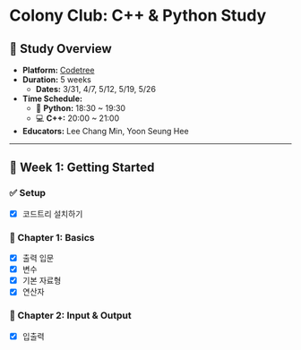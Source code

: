 # Colony Club: C++ & Python Study

## 📌 Study Overview
- **Platform:** [Codetree](https://www.codetree.ai/ko/trail-info)  
- **Duration:** 5 weeks  
  - **Dates:** 3/31, 4/7, 5/12, 5/19, 5/26  
- **Time Schedule:**  
  - 🐍 **Python:** 18:30 ~ 19:30  
  - 💻 **C++:** 20:00 ~ 21:00  
- **Educators:** Lee Chang Min, Yoon Seung Hee  

---

## 🏁 Week 1: Getting Started

### ✅ Setup
- [x] 코드트리 설치하기

### 📖 Chapter 1: Basics
- [x] 출력 입문
- [x] 변수
- [x] 기본 자료형
- [x] 연산자

### 📖 Chapter 2: Input & Output
- [x] 입출력
